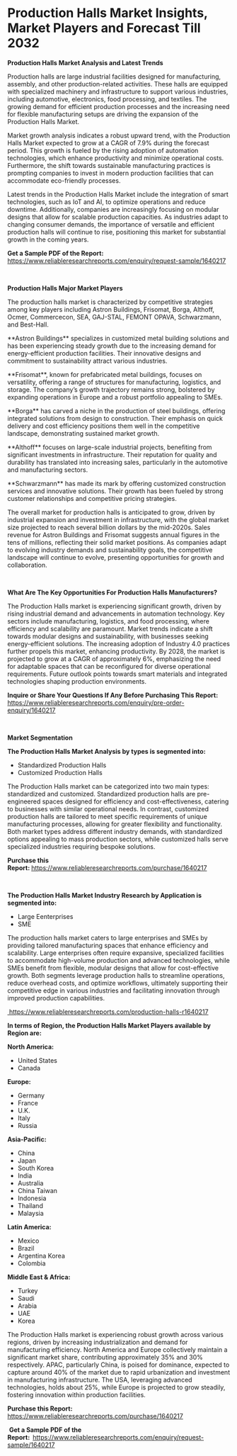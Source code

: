<p><h1>Production Halls Market Insights, Market Players and Forecast Till 2032</h1></p><p><strong>Production Halls Market Analysis and Latest Trends</strong></p>
<p><p>Production halls are large industrial facilities designed for manufacturing, assembly, and other production-related activities. These halls are equipped with specialized machinery and infrastructure to support various industries, including automotive, electronics, food processing, and textiles. The growing demand for efficient production processes and the increasing need for flexible manufacturing setups are driving the expansion of the Production Halls Market.</p><p>Market growth analysis indicates a robust upward trend, with the Production Halls Market expected to grow at a CAGR of 7.9% during the forecast period. This growth is fueled by the rising adoption of automation technologies, which enhance productivity and minimize operational costs. Furthermore, the shift towards sustainable manufacturing practices is prompting companies to invest in modern production facilities that can accommodate eco-friendly processes.</p><p>Latest trends in the Production Halls Market include the integration of smart technologies, such as IoT and AI, to optimize operations and reduce downtime. Additionally, companies are increasingly focusing on modular designs that allow for scalable production capacities. As industries adapt to changing consumer demands, the importance of versatile and efficient production halls will continue to rise, positioning this market for substantial growth in the coming years.</p></p>
<p><strong>Get a Sample PDF of the Report:&nbsp;</strong> <a href="https://www.reliableresearchreports.com/enquiry/request-sample/1640217?utm_campaign=33&utm_medium=2&utm_source=Github&utm_content=ia&utm_term=16042025&utm_id=production-halls">https://www.reliableresearchreports.com/enquiry/request-sample/1640217</a></p>
<p>&nbsp;</p>
<p><strong>Production Halls Major Market Players</strong></p>
<p><p>The production halls market is characterized by competitive strategies among key players including Astron Buildings, Frisomat, Borga, Althoff, Ocmer, Commercecon, SEA, GAJ-STAL, FEMONT OPAVA, Schwarzmann, and Best-Hall. </p><p>**Astron Buildings** specializes in customized metal building solutions and has been experiencing steady growth due to the increasing demand for energy-efficient production facilities. Their innovative designs and commitment to sustainability attract various industries.</p><p>**Frisomat**, known for prefabricated metal buildings, focuses on versatility, offering a range of structures for manufacturing, logistics, and storage. The company’s growth trajectory remains strong, bolstered by expanding operations in Europe and a robust portfolio appealing to SMEs.</p><p>**Borga** has carved a niche in the production of steel buildings, offering integrated solutions from design to construction. Their emphasis on quick delivery and cost efficiency positions them well in the competitive landscape, demonstrating sustained market growth.</p><p>**Althoff** focuses on large-scale industrial projects, benefiting from significant investments in infrastructure. Their reputation for quality and durability has translated into increasing sales, particularly in the automotive and manufacturing sectors.</p><p>**Schwarzmann** has made its mark by offering customized construction services and innovative solutions. Their growth has been fueled by strong customer relationships and competitive pricing strategies.</p><p>The overall market for production halls is anticipated to grow, driven by industrial expansion and investment in infrastructure, with the global market size projected to reach several billion dollars by the mid-2020s. Sales revenue for Astron Buildings and Frisomat suggests annual figures in the tens of millions, reflecting their solid market positions. As companies adapt to evolving industry demands and sustainability goals, the competitive landscape will continue to evolve, presenting opportunities for growth and collaboration.</p></p>
<p>&nbsp;</p>
<p><strong>What Are The Key Opportunities For Production Halls Manufacturers?</strong></p>
<p><p>The Production Halls market is experiencing significant growth, driven by rising industrial demand and advancements in automation technology. Key sectors include manufacturing, logistics, and food processing, where efficiency and scalability are paramount. Market trends indicate a shift towards modular designs and sustainability, with businesses seeking energy-efficient solutions. The increasing adoption of Industry 4.0 practices further propels this market, enhancing productivity. By 2028, the market is projected to grow at a CAGR of approximately 6%, emphasizing the need for adaptable spaces that can be reconfigured for diverse operational requirements. Future outlook points towards smart materials and integrated technologies shaping production environments.</p></p>
<p><strong>Inquire or Share Your Questions If Any Before Purchasing This Report:</strong> <a href="https://www.reliableresearchreports.com/enquiry/pre-order-enquiry/1640217?utm_campaign=33&utm_medium=2&utm_source=Github&utm_content=ia&utm_term=16042025&utm_id=production-halls">https://www.reliableresearchreports.com/enquiry/pre-order-enquiry/1640217</a></p>
<p>&nbsp;</p>
<p><strong>Market Segmentation</strong></p>
<p><strong>The Production Halls Market Analysis by types is segmented into:</strong></p>
<p><ul><li>Standardized Production Halls</li><li>Customized Production Halls</li></ul></p>
<p><p>The Production Halls market can be categorized into two main types: standardized and customized. Standardized production halls are pre-engineered spaces designed for efficiency and cost-effectiveness, catering to businesses with similar operational needs. In contrast, customized production halls are tailored to meet specific requirements of unique manufacturing processes, allowing for greater flexibility and functionality. Both market types address different industry demands, with standardized options appealing to mass production sectors, while customized halls serve specialized industries requiring bespoke solutions.</p></p>
<p><strong>Purchase this Report:&nbsp;</strong><a href="https://www.reliableresearchreports.com/purchase/1640217?utm_campaign=33&utm_medium=2&utm_source=Github&utm_content=ia&utm_term=16042025&utm_id=production-halls">https://www.reliableresearchreports.com/purchase/1640217</a></p>
<p>&nbsp;</p>
<p><strong>The Production Halls Market Industry Research by Application is segmented into:</strong></p>
<p><ul><li>Large Eenterprises</li><li>SME</li></ul></p>
<p><p>The production halls market caters to large enterprises and SMEs by providing tailored manufacturing spaces that enhance efficiency and scalability. Large enterprises often require expansive, specialized facilities to accommodate high-volume production and advanced technologies, while SMEs benefit from flexible, modular designs that allow for cost-effective growth. Both segments leverage production halls to streamline operations, reduce overhead costs, and optimize workflows, ultimately supporting their competitive edge in various industries and facilitating innovation through improved production capabilities.</p></p>
<p><a href="https://www.reliableresearchreports.com/production-halls-r1640217?utm_campaign=33&utm_medium=2&utm_source=Github&utm_content=ia&utm_term=16042025&utm_id=production-halls">&nbsp;https://www.reliableresearchreports.com/production-halls-r1640217</a></p>
<p><strong>In terms of Region, the Production Halls Market Players available by Region are:</strong></p>
<p>
    <p> <strong> North America: </strong>
        <ul>
            <li>United States</li>
            <li>Canada</li>
        </ul>
        </p> 
    <p> <strong> Europe: </strong>
        <ul>
            <li>Germany</li>
            <li>France</li>
            <li>U.K.</li>
            <li>Italy</li>
            <li>Russia</li>
        </ul>
        </p> 
    <p> <strong> Asia-Pacific: </strong>
        <ul>
            <li>China</li>
            <li>Japan</li>
            <li>South Korea</li>
            <li>India</li>
            <li>Australia</li>
            <li>China Taiwan</li>
            <li>Indonesia</li>
            <li>Thailand</li>
            <li>Malaysia</li>
        </ul>
        </p> 
    <p> <strong> Latin America: </strong>
        <ul>
            <li>Mexico</li>
            <li>Brazil</li>
            <li>Argentina Korea</li>
            <li>Colombia</li>
        </ul>
        </p> 
    <p> <strong> Middle East & Africa: </strong>
        <ul>
            <li>Turkey</li>
            <li>Saudi</li>
            <li>Arabia</li>
            <li>UAE</li>
            <li>Korea</li>
        </ul>
    </p>
    </p>
<p><p>The Production Halls market is experiencing robust growth across various regions, driven by increasing industrialization and demand for manufacturing efficiency. North America and Europe collectively maintain a significant market share, contributing approximately 35% and 30% respectively. APAC, particularly China, is poised for dominance, expected to capture around 40% of the market due to rapid urbanization and investment in manufacturing infrastructure. The USA, leveraging advanced technologies, holds about 25%, while Europe is projected to grow steadily, fostering innovation within production facilities.</p></p>
<p><strong>Purchase this Report: </strong><a href="https://www.reliableresearchreports.com/purchase/1640217?utm_campaign=33&utm_medium=2&utm_source=Github&utm_content=ia&utm_term=16042025&utm_id=production-halls">https://www.reliableresearchreports.com/purchase/1640217</a></p>
<p>&nbsp;<strong>Get a Sample PDF of the Report:&nbsp;&nbsp;</strong><a href="https://www.reliableresearchreports.com/enquiry/request-sample/1640217?utm_campaign=33&utm_medium=2&utm_source=Github&utm_content=ia&utm_term=16042025&utm_id=production-halls">https://www.reliableresearchreports.com/enquiry/request-sample/1640217</a></p>
<p><strong></strong></p>
<p><p></p><p></p><p></p></p>